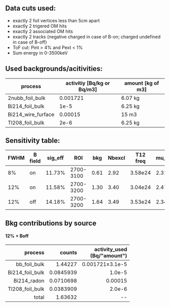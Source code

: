 ## Data cuts used:
- exactly 2 foil vertices less than 5cm apart
- exactly 2 trigered OM hits
- exactly 2 associated OM hits
- exactly 2 tracks (negative charged in case of B-on; charged undefined in case of B-off)
- ToF cut: Pint > 4% and Pext < 1%
- Sum energy in 0-3500keV


## Used backgrounds/acitivities:
|process           |activitiy [Bq/kg or Bq/m3]|amount [kg of m3]|
|------------------|--------------------------|-----------------|
|2nubb_foil_bulk   | 0.001721                 | 6.07 kg         |
|Bi214_foil_bulk   | 1e-5                     | 6.25 kg         |
|Bi214_wire_furface| 0.00015                  | 15 m3           |
|Tl208_foil_bulk   | 2e-6                     | 6.25 kg         |


## Sensitivity table:
|FWHM |B field| sig_eff |ROI      | bkg | Nbexcl | T12 freq  | mu_U | T12 Bay|
|-----|-------|---------|---------|-----|--------|-----------|------|--------|
| 8%  | on    | 11.73%  |2700-3100| 0.61| 2.92   |3.58e24    |2.31  | 4.41e24|
|12%  | on    | 11.58%  |2700-3200| 1.30| 3.40   |3.04e24    |2.47  | 4.36e24|
|12%  | off   | 14.18%  |2700-3200| 1.64| 3.49   |3.53e24    |2.34  | 5.39e24|


## Bkg contributions by source
#### 12% + Boff
| **process** <br> | **counts** <br> | **activity\_used** <br> (Bq/"amount") |
|------------------------:|------------------------:|----------------------------:|
| bb\_foil\_bulk          | 1.44227                 | 0.001721±3.1e-5             |
| Bi214\_foil\_bulk       | 0.0845939               | 1.0e-5                      |
| Bi214\_radon    | 0.0710698               | 0.00015                     |
| Tl208\_foil\_bulk       | 0.0383909               | 2.0e-6                      |
| total                   | 1.63632                 | --                          |